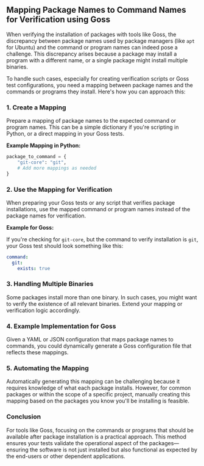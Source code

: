 ## Mapping Package Names to Command Names for Verification using Goss

When verifying the installation of packages with tools like Goss, the discrepancy between package names used by package managers (like `apt` for Ubuntu) and the  command or program names can indeed pose a challenge. This discrepancy arises because a package may install a program with a different name, or a single package might install multiple binaries.

To handle such cases, especially for creating verification scripts or Goss test configurations, you need a mapping between package names and the commands or programs they install. Here's how you can approach this:

### 1. **Create a Mapping**

Prepare a mapping of package names to the expected command or program names. This can be a simple dictionary if you're scripting in Python, or a direct mapping in your Goss tests.

**Example Mapping in Python:**

```python
package_to_command = {
    "git-core": "git",
    # Add more mappings as needed
}
```

### 2. **Use the Mapping for Verification**

When preparing your Goss tests or any script that verifies package installations, use the mapped command or program names instead of the package names for  verification.

**Example for Goss:**

If you're checking for `git-core`, but the command to verify installation is `git`, your Goss test should look something like this:

```yaml
command:
  git:
    exists: true
```

### 3. **Handling Multiple Binaries**

Some packages install more than one binary. In such cases, you might want to verify the existence of all relevant binaries. Extend your mapping or verification logic accordingly.

### 4. **Example Implementation for Goss**

Given a YAML or JSON configuration that maps package names to commands, you could dynamically generate a Goss configuration file that reflects these mappings.

### 5. **Automating the Mapping**

Automatically generating this mapping can be challenging because it requires knowledge of what each package installs. However, for common packages or within the scope of a specific project, manually creating this mapping based on the packages you know you'll be installing is feasible.

### Conclusion

For tools like Goss, focusing on the commands or programs that should be available after package installation is a practical approach. This method ensures your tests validate the operational aspect of the packages—ensuring the software is not just installed but also functional as expected by the end-users or other dependent applications.
